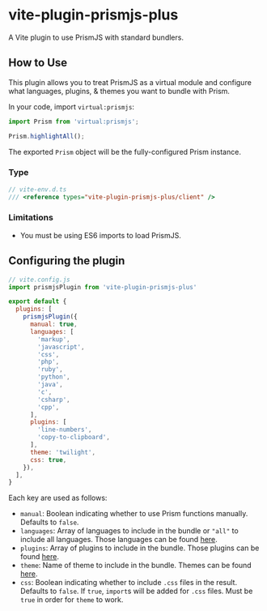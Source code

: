 # vite-plugin-prismjs-plus

A Vite plugin to use PrismJS with standard bundlers.

## How to Use

This plugin allows you to treat PrismJS as a virtual module and configure what languages, plugins, & themes you want to bundle with Prism.

In your code, import `virtual:prismjs`:

```js
import Prism from 'virtual:prismjs';

Prism.highlightAll();
```

The exported `Prism` object will be the fully-configured Prism instance.

### Type

```ts
// vite-env.d.ts
/// <reference types="vite-plugin-prismjs-plus/client" />
```

### Limitations

- You must be using ES6 imports to load PrismJS.

## Configuring the plugin

```js
// vite.config.js
import prismjsPlugin from 'vite-plugin-prismjs-plus'

export default {
  plugins: [
    prismjsPlugin({
      manual: true,
      languages: [
        'markup',
        'javascript',
        'css',
        'php',
        'ruby',
        'python',
        'java',
        'c',
        'csharp',
        'cpp',
      ],
      plugins: [
        'line-numbers',
        'copy-to-clipboard',
      ],
      theme: 'twilight',
      css: true,
    }),
  ],
}
```

Each key are used as follows:

* `manual`: Boolean indicating whether to use Prism functions manually. Defaults to `false`.
* `languages`: Array of languages to include in the bundle or `"all"` to include all languages. Those languages can be found [here](http://prismjs.com/#languages-list).
* `plugins`: Array of plugins to include in the bundle. Those plugins can be found [here](http://prismjs.com/#plugins).
* `theme`: Name of theme to include in the bundle. Themes can be found [here](http://prismjs.com/).
* `css`: Boolean indicating whether to include `.css` files in the result. Defaults to `false`. If `true`, `import`s will be added for `.css` files. Must be `true` in order for `theme` to work.
